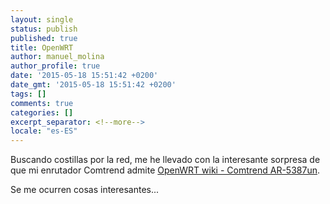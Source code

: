```yaml
---
layout: single
status: publish
published: true
title: OpenWRT
author: manuel_molina
author_profile: true
date: '2015-05-18 15:51:42 +0200'
date_gmt: '2015-05-18 15:51:42 +0200'
tags: []
comments: true
categories: []
excerpt_separator: <!--more-->
locale: "es-ES"
---
```

Buscando costillas por la red, me he llevado con la interesante sorpresa de que mi enrutador Comtrend admite [OpenWRT wiki - Comtrend AR-5387un](http://wiki.openwrt.org/toh/comtrend/ar5387un).

Se me ocurren cosas interesantes...
